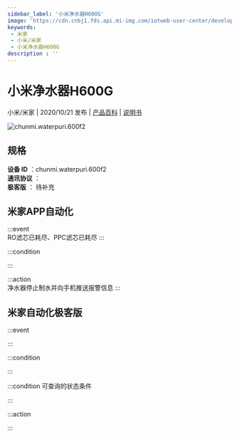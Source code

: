 ```yaml
---
sidebar_label: '小米净水器H600G'
image: 'https://cdn.cnbj1.fds.api.mi-img.com/iotweb-user-center/developer_1679047725765SCzVVCVR.png?GalaxyAccessKeyId=AKVGLQWBOVIRQ3XLEW&Expires=9223372036854775807&Signature=9s4LpcZ45HB6g1H6aPZVLvHAKTo='
keywords: 
 - 米家
 - 小米/米家
 - 小米净水器H600G
description : ''
---
```

# 小米净水器H600G

小米/米家 | 2020/10/21 发布 | [产品百科](https://home.mi.com/webapp/content/baike/product/index.html?model=chunmi.waterpuri.600f2/) | [说明书](https://home.mi.com/views/introduction.html?model=chunmi.waterpuri.600f2&region=cn)

![chunmi.waterpuri.600f2](https://cdn.cnbj1.fds.api.mi-img.com/iotweb-user-center/developer_1679047725765SCzVVCVR.png?GalaxyAccessKeyId=AKVGLQWBOVIRQ3XLEW&Expires=9223372036854775807&Signature=9s4LpcZ45HB6g1H6aPZVLvHAKTo=)

## 规格  
> 
**设备 ID** ：chunmi.waterpuri.600f2  
**通讯协议** ：  
**极客版**  ： 待补充 


## 米家APP自动化  

:::event  
RO滤芯已耗尽、PPC滤芯已耗尽
:::

:::condition  

:::

:::action   
净水器停止制水并向手机推送报警信息
:::

## 米家自动化极客版  

:::event  

:::

:::condition  

:::

:::condition 可查询的状态条件  

:::

:::action  

:::

        

